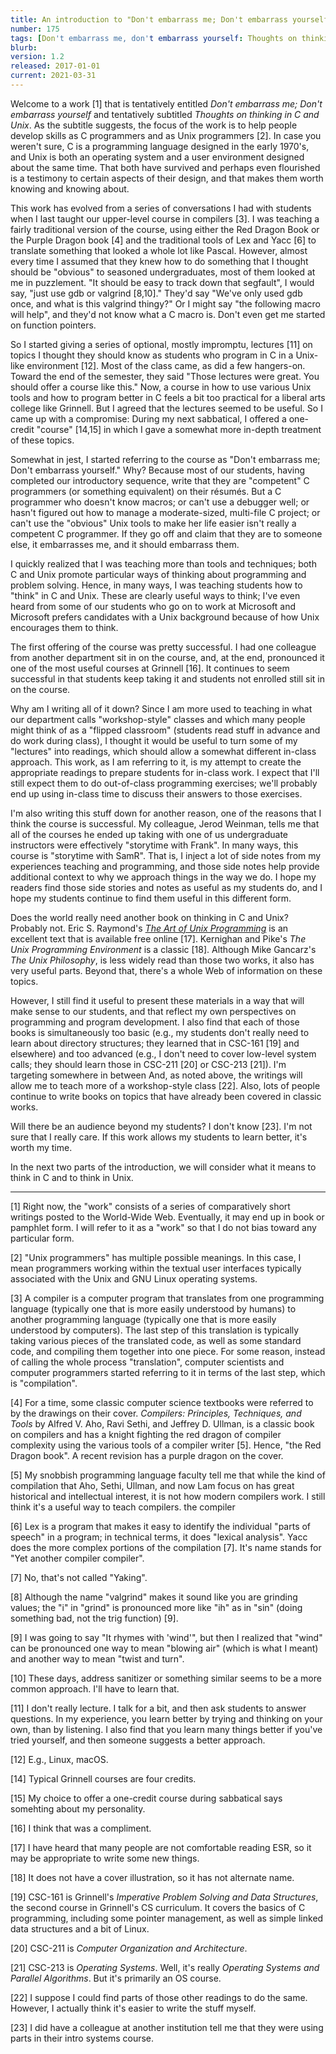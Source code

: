 ```yaml
---
title: An introduction to "Don't embarrass me; Don't embarrass yourself: Thoughts on thinking in C and Unix"
number: 175
tags: [Don't embarrass me, don't embarrass yourself: Thoughts on thinking in C and Unix](index-cnix)
blurb: 
version: 1.2
released: 2017-01-01
current: 2021-03-31
---
```


Welcome to a work [1] that is tentatively entitled _Don't embarrass me;
Don't embarrass yourself_ and tentatively subtitled _Thoughts on thinking
in C and Unix_.  As the subtitle suggests, the focus of the work is to
help people develop skills as C programmers and as Unix programmers [2].
In case you weren't sure, C is a programming language designed in the
early 1970's, and Unix is both an operating system and a user environment
designed about the same time.  That both have survived and perhaps even
flourished is a testimony to certain aspects of their design, and that
makes them worth knowing and knowing about.

This work has evolved from a series of conversations I had with students
when I last taught our upper-level course in compilers [3].  I was
teaching a fairly traditional version of the course, using either the Red
Dragon Book or the Purple Dragon book [4] and the traditional tools of Lex
and Yacc [6] to translate something that looked a whole lot like Pascal.
However, almost every time I assumed that they knew how to do something
that I thought should be "obvious" to seasoned undergraduates, most of
them looked at me in puzzlement.  "It should be easy to track down that
segfault", I would say, "just use gdb or valgrind [8,10]."  They'd say "We've
only used gdb once, and what is this valgrind thingy?"  Or I might say
"the following macro will help", and they'd not know what a C macro is.
Don't even get me started on function pointers.

So I started giving a series of optional, mostly impromptu, lectures [11] 
on topics I thought they should know as students who program in C
in a Unix-like environment [12].  Most of the class came, as did a
few hangers-on.  Toward the end of the semester, they said "Those
lectures were great.  You should offer a course like this."  Now,
a course in how to use various Unix tools and how to program better
in C feels a bit too practical for a liberal arts college like
Grinnell.  But I agreed that the lectures seemed to be useful.  So
I came up with a compromise: During my next sabbatical, I offered
a one-credit "course" [14,15] in which I gave a somewhat more in-depth
treatment of these topics.

Somewhat in jest, I started referring to the course as "Don't embarrass me;
Don't embarrass yourself."  Why?  Because most of our students, having
completed our introductory sequence, write that they are "competent"
C programmers (or something equivalent) on their résumés.  But a C
programmer who doesn't know macros; or can't use a debugger well; or
hasn't figured out how to manage a moderate-sized, multi-file C project;
or can't use the "obvious" Unix tools to make her life easier isn't
really a competent C programmer.  If they go off and claim that they
are to someone else, it embarrasses me, and it should embarrass them.

I quickly realized that I was teaching more than tools and techniques;
both C and Unix promote particular ways of thinking about programming
and problem solving.  Hence, in many ways, I was teaching students how
to "think" in C and Unix.  These are clearly useful ways to think; I've
even heard from some of our students who go on to work at Microsoft and
Microsoft prefers candidates with a Unix background because of how Unix
encourages them to think.

The first offering of the course was pretty successful.  I had one
colleague from another department sit in on the course, and, at the
end, pronounced it one of the most useful courses at Grinnell [16].
It continues to seem successful in that students keep taking it and
students not enrolled still sit in on the course.

Why am I writing all of it down?  Since I am more used to teaching in
what our department calls "workshop-style" classes and which many people
might think of as a "flipped classroom" (students read stuff in advance
and do work during class), I thought it would be useful to turn some
of my "lectures" into readings, which should allow a somewhat different
in-class approach.  This work, as I am referring to it, is my attempt to
create the appropriate readings to prepare students for in-class work.
I expect that I'll still expect them to do out-of-class programming
exercises; we'll probably end up using in-class time to discuss their
answers to those exercises.

I'm also writing this stuff down for another reason, one of the reasons
that I think the course is successful.  My colleague, Jerod Weinman,
tells me that all of the courses he ended up taking with one of us
undergraduate instructors were effectively "storytime with Frank".  In
many ways, this course is "storytime with SamR".  That is, I inject a
lot of side notes from my experiences teaching and programming, and those
side notes help provide additional context to why we approach things in
the way we do.  I hope my readers find those side stories and notes as
useful as my students do, and I hope my students continue to find them
useful in this different form.

Does the world really need another book on thinking in C
and Unix?  Probably not.  Eric S. Raymond's [_The Art of Unix
Programming_](http://www.catb.org/esr/writings/taoup/) is an excellent
text that is available free online [17].  Kernighan and Pike's _The Unix
Programming Environment_ is a classic [18].  Although Mike Gancarz's _The
Unix Philosophy_, is less widely read than those two works, it also has
very useful parts.  Beyond that, there's a whole Web of information on
these topics.

However, I still find it useful to present these materials in a way that
will make sense to our students, and that reflect my own perspectives on
programming and program development.  I also find that each of those books
is simultaneously too basic (e.g., my students don't really need to learn
about directory structures; they learned that in CSC-161 [19] and elsewhere)
and too advanced (e.g., I don't need to cover low-level system calls;
they should learn those in CSC-211 [20] or CSC-213 [21]).  I'm
targeting somewhere in between And, as noted above, the writings
will allow me to teach more of a workshop-style class [22].  Also,
lots of people continue to write books on topics that have already
been covered in classic works.

Will there be an audience beyond my students?  I don't know [23].  I'm not
sure that I really care.  If this work allows my students to learn better,
it's worth my time.

In the next two parts of the introduction, we will consider what it
means to think in C and to think in Unix.

---

[1] Right now, the "work" consists of a series of comparatively short
writings posted to the World-Wide Web.  Eventually, it may end up in
book or pamphlet form.  I will refer to it as a "work" so that I do
not bias toward  any particular form.

[2] "Unix programmers" has multiple possible meanings.  In this case,
I mean programmers working within the textual user interfaces typically
associated with the Unix and GNU Linux operating systems.

[3] A compiler is a computer program that translates from one programming
language (typically one that is more easily understood by humans)
to another programming language (typically one that is more easily
understood by computers).  The last step of this translation is typically 
taking various pieces of the translated code, as well as some standard
code, and compiling them together into one piece.  For some reason,
instead of calling the whole process "translation", computer scientists
and computer programmers started referring to it in terms of the last
step, which is "compilation".

[4] For a time, some classic computer science textbooks were referred
to by the drawings on their cover.  _Compilers: Principles, Techniques,
and Tools_ by Alfred V. Aho, Ravi Sethi, and Jeffrey D. Ullman, is a
classic book on compilers and has a knight fighting the red dragon of
compiler complexity using the various tools of a compiler writer [5].
Hence, "the Red Dragon book".  A recent revision has a purple dragon on
the cover.

[5] My snobbish programming language faculty tell me that while the 
kind of compilation that Aho, Sethi, Ullman, and now Lam focus on has
great historical and intellectual interest, it is not how modern
compilers work.  I still think it's a useful way to teach compilers.
the compiler

[6] Lex is a program that makes it easy to identify the individual
"parts of speech" in a program; in technical terms, it does "lexical
analysis".  Yacc does the more complex portions of the compilation [7].
It's name stands for "Yet another compiler compiler".

[7] No, that's not called "Yaking".

[8] Although the name "valgrind" makes it sound like you are grinding
values; the "i" in "grind" is pronounced more like "ih" as in "sin"
(doing something bad, not the trig function) [9].

[9] I was going to say "It rhymes with 'wind'", but then I realized that
"wind" can be pronounced one way to mean "blowing air" (which is what
I meant) and another way to mean "twist and turn".

[10] These days, address sanitizer or something similar seems to be a
more common approach.  I'll have to learn that.

[11] I don't really lecture.  I talk for a bit, and then ask students
to answer questions.  In my experience, you learn better by trying and
thinking on your own, than by listening.  I also find that you learn
many things better if you've tried yourself, and then someone suggests
a better approach.

[12] E.g., Linux, macOS.

[14] Typical Grinnell courses are four credits.

[15] My choice to offer a one-credit course during sabbatical says somehting
about my personality.

[16] I think that was a compliment.

[17] I have heard that many people are not comfortable reading ESR, so it
may be appropriate to write some new things.

[18] It does not have a cover illustration, so it has not alternate name.

[19] CSC-161 is Grinnell's _Imperative Problem Solving and Data
Structures_, the second course in Grinnell's CS curriculum.  It
covers the basics of C programming, including some pointer management,
as well as simple linked data structures and a bit of Linux.

[20] CSC-211 is _Computer Organization and Architecture_.

[21] CSC-213 is _Operating Systems_.  Well, it's really _Operating Systems
and Parallel Algorithms_.  But it's primarily an OS course.

[22] I suppose I could find parts of those other readings to do the
same.  However, I actually think it's easier to write the stuff myself.

[23] I did have a colleague at another institution tell me that they were 
using parts in their intro systems course.
